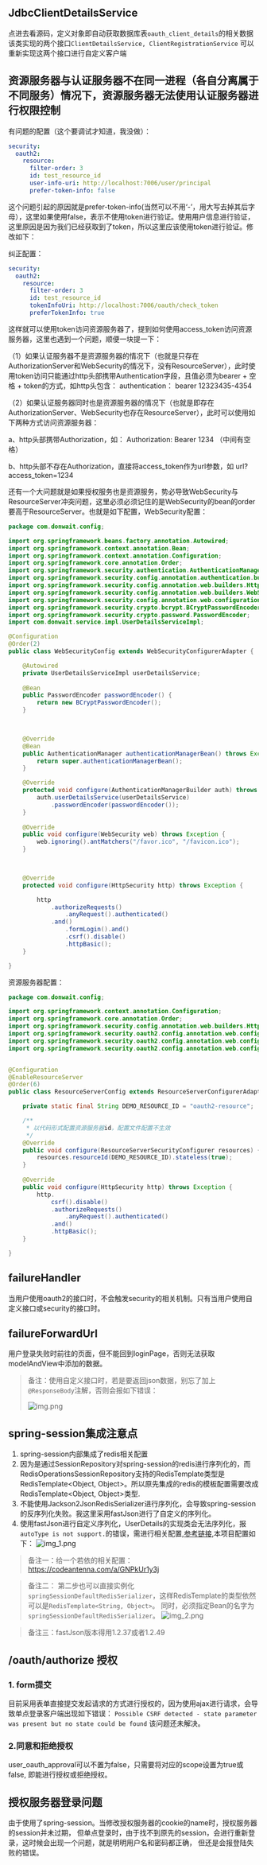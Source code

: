 ## JdbcClientDetailsService
点进去看源码，定义对象即自动获取数据库表`oauth_client_details`的相关数据
该类实现的两个接口`ClientDetailsService, ClientRegistrationService`
可以重新实现这两个接口进行自定义客户端

## 资源服务器与认证服务器不在同一进程（各自分离属于不同服务）情况下，资源服务器无法使用认证服务器进行权限控制

有问题的配置（这个要调试才知道，我没做）：

```yaml
security:
  oauth2:
    resource:
      filter-order: 3
      id: test_resource_id
      user-info-uri: http://localhost:7006/user/principal
      prefer-token-info: false
```
这个问题引起的原因就是prefer-token-info(当然可以不用‘-’，用大写去掉其后字母），这里如果使用false，表示不使用token进行验证。使用用户信息进行验证，这里原因是因为我们已经获取到了token，所以这里应该使用token进行验证。修改如下：

纠正配置：
```yaml
security:
  oauth2:
    resource:
      filter-order: 3
      id: test_resource_id
      tokenInfoUri: http://localhost:7006/oauth/check_token
      preferTokenInfo: true
```
这样就可以使用token访问资源服务器了，提到如何使用access_token访问资源服务器，这里也遇到一个问题，顺便一块提一下：

（1）如果认证服务器不是资源服务器的情况下（也就是只存在AuthorizationServer和WebSecurity的情况下，没有ResourceServer），此时使用token访问只能通过http头部携带Authentication字段，且值必须为bearer + 空格 + token的方式，如http头包含： authentication： bearer 12323435-4354

（2）如果认证服务器同时也是资源服务器的情况下（也就是即存在AuthorizationServer、WebSecurity也存在ResourceServer），此时可以使用如下两种方式访问资源服务器：

a、http头部携带Authorization，如： Authorization: Bearer 1234    （中间有空格）

b、http头部不存在Authorization，直接将access_token作为url参数，如  url?access_token=1234

还有一个大问题就是如果授权服务也是资源服务，势必导致WebSecurity与ResourceServer冲突问题，这里必须必须记住的是WebSecurity的bean的order要高于ResourceServer。也就是如下配置，WebSecurity配置：
```java
package com.donwait.config;

import org.springframework.beans.factory.annotation.Autowired;
import org.springframework.context.annotation.Bean;
import org.springframework.context.annotation.Configuration;
import org.springframework.core.annotation.Order;
import org.springframework.security.authentication.AuthenticationManager;
import org.springframework.security.config.annotation.authentication.builders.AuthenticationManagerBuilder;
import org.springframework.security.config.annotation.web.builders.HttpSecurity;
import org.springframework.security.config.annotation.web.builders.WebSecurity;
import org.springframework.security.config.annotation.web.configuration.WebSecurityConfigurerAdapter;
import org.springframework.security.crypto.bcrypt.BCryptPasswordEncoder;
import org.springframework.security.crypto.password.PasswordEncoder;
import com.donwait.service.impl.UserDetailsServiceImpl;

@Configuration
@Order(2)
public class WebSecurityConfig extends WebSecurityConfigurerAdapter {

    @Autowired
    private UserDetailsServiceImpl userDetailsService;
    
    @Bean
    public PasswordEncoder passwordEncoder() {
        return new BCryptPasswordEncoder();
    }

 

    @Override
    @Bean
    public AuthenticationManager authenticationManagerBean() throws Exception {
        return super.authenticationManagerBean();
    }

    @Override
    protected void configure(AuthenticationManagerBuilder auth) throws Exception {
        auth.userDetailsService(userDetailsService)
            .passwordEncoder(passwordEncoder());
    }
    
    @Override
    public void configure(WebSecurity web) throws Exception {
        web.ignoring().antMatchers("/favor.ico", "/favicon.ico");
    }

 

    @Override
    protected void configure(HttpSecurity http) throws Exception {

        http
            .authorizeRequests()
                .anyRequest().authenticated()
            .and()
                .formLogin().and()
                .csrf().disable()
                .httpBasic();
    }

}
```
资源服务器配置：
```java
package com.donwait.config;

import org.springframework.context.annotation.Configuration;
import org.springframework.core.annotation.Order;
import org.springframework.security.config.annotation.web.builders.HttpSecurity;
import org.springframework.security.oauth2.config.annotation.web.configuration.EnableResourceServer;
import org.springframework.security.oauth2.config.annotation.web.configuration.ResourceServerConfigurerAdapter;
import org.springframework.security.oauth2.config.annotation.web.configurers.ResourceServerSecurityConfigurer;


@Configuration
@EnableResourceServer
@Order(6)
public class ResourceServerConfig extends ResourceServerConfigurerAdapter {

    private static final String DEMO_RESOURCE_ID = "oauth2-resource";

    /**
     * 以代码形式配置资源服务器id，配置文件配置不生效
     */
    @Override
    public void configure(ResourceServerSecurityConfigurer resources) {
        resources.resourceId(DEMO_RESOURCE_ID).stateless(true);
    }
    
    @Override
    public void configure(HttpSecurity http) throws Exception {
        http.
            csrf().disable()
            .authorizeRequests()
                .anyRequest().authenticated()
            .and()
            .httpBasic();
    }

}
```

## failureHandler

当用户使用oauth2的接口时，不会触发security的相关机制。只有当用户使用自定义接口或security的接口时。

## failureForwardUrl

用户登录失败时前往的页面，但不能回到loginPage，否则无法获取modelAndView中添加的数据。

>备注：使用自定义接口时，若是要返回json数据，别忘了加上`@ResponseBody`注解，否则会报如下错误：
> 
> ![img.png](img.png)

## spring-session集成注意点
1. spring-session内部集成了redis相关配置
2. 因为是通过SessionRepository对spring-session的redis进行序列化的，而RedisOperationsSessionRepository支持的RedisTemplate类型是RedisTemplate<Object, Object>。所以原先集成的redis的模板配置需要改成RedisTemplate<Object, Object>类型.
3. 不能使用Jackson2JsonRedisSerializer进行序列化，会导致spring-session的反序列化失败。我这里采用fastJson进行了自定义的序列化。
4. 使用fastJson进行自定义序列化，UserDetails的实现类会无法序列化，报`autoType is not support.`的错误，需进行相关配置,[参考链接](https://github.com/alibaba/fastjson/wiki/fastjson_safemode),本项目配置如下：
![img_1.png](img_1.png)

>备注一：给一个若依的相关配置：https://codeantenna.com/a/GNPkUr1y3j

>备注二： 第二步也可以直接实例化`springSessionDefaultRedisSerializer`，这样RedisTemplate的类型依然可以是`RedisTemplate<String, Object>`。
> 同时，必须指定Bean的名字为`springSessionDefaultRedisSerializer`。
> ![img_2.png](img_2.png)

> 备注三：fastJson版本得用1.2.37或者1.2.49

## /oauth/authorize 授权
### 1. form提交
目前采用表单直接提交发起请求的方式进行授权的，因为使用ajax进行请求，会导致单点登录客户端出现如下错误：
`Possible CSRF detected - state parameter was present but no state could be found`
该问题还未解决。
### 2.同意和拒绝授权
user_oauth_approval可以不置为false，只需要将对应的scope设置为true或false,
即能进行授权或拒绝授权。

## 授权服务器登录问题
由于使用了spring-session。当修改授权服务器的cookie的name时，授权服务器的session并未过期，
但单点登录时，由于找不到原先的session，会进行重新登录，这时候会出现一个问题，就是明明用户名和密码都正确，
但还是会报登陆失败的错误。